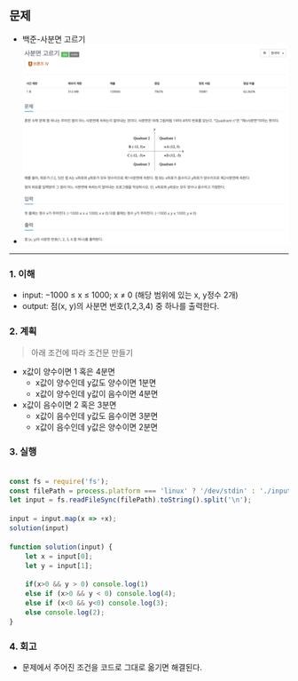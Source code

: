 ## 문제
- 백준-사분면 고르기
- ![img.png](image/사분면고르기.png)
---

### 1. 이해
- input: −1000 ≤ x ≤ 1000; x ≠ 0 (해당 범위에 있는 x, y정수 2개)
- output:  점(x, y)의 사분면 번호(1,2,3,4) 중 하나를 출력한다.

### 2. 계획
> 아래 조건에 따라 조건문 만들기
- x값이 양수이면 1 혹은 4분면
  - x값이 양수인데 y값도 양수이면 1분면
  - x값이 양수인데 y값이 음수이면 4분면
- x값이 음수이면 2 혹은 3분면
  - x값이 음수인데 y값도 음수이면 3분면
  - x값이 음수인데 y값은 양수이면 2분면 

### 3. 실행
```javascript

const fs = require('fs');
const filePath = process.platform === 'linux' ? '/dev/stdin' : './input.txt';
let input = fs.readFileSync(filePath).toString().split('\n');

input = input.map(x => +x);
solution(input)

function solution(input) {
    let x = input[0];
    let y = input[1];

    if(x>0 && y > 0) console.log(1)
    else if (x>0 && y < 0) console.log(4);
    else if (x<0 && y<0) console.log(3);
    else console.log(2);
}


```

### 4. 회고
- 문제에서 주어진 조건을 코드로 그대로 옮기면 해결된다. 


